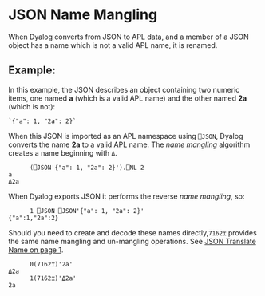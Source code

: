 # JSON Name Mangling

When Dyalog converts from JSON to APL data, and a member of a JSON object has a name which is not a valid APL name, it is renamed.

## Example:

In this example, the JSON describes an object containing two numeric items, one named **a** (which is a valid APL name) and the other named **2a** (which is not):
```apl
`{"a": 1, "2a": 2}`
```

When this JSON is imported as an APL namespace using `⎕JSON`, Dyalog converts the name **2a** to a valid APL name. The *name mangling* algorithm creates a name beginning with `⍙`.
```apl
      (⎕JSON'{"a": 1, "2a": 2}').⎕NL 2
a  
⍙2a
```

When Dyalog exports JSON it performs the reverse *name mangling*, so:
```apl
      1 ⎕JSON ⎕JSON'{"a": 1, "2a": 2}'
{"a":1,"2a":2}

```

Should you need to create and decode these names directly,`7162⌶` provides the same name mangling and un-mangling operations. See [JSON Translate Name on page 1](../../../../the-i-beam-operator/a-z/json-translate-name.md).
```apl
      0(7162⌶)'2a'
⍙2a
      1(7162⌶)'⍙2a'
2a

```
